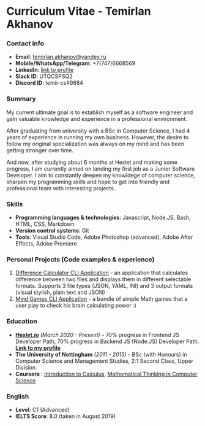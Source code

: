 # Curriculum Vitae - Temirlan Akhanov

### Contact info
- **Email**: temirlan.akhanov@yandex.ru
- **Mobile/WhatsApp/Telegram**: +7(747)6668569
- **LinkedIn**: [link to profile](https://www.linkedin.com/in/temirlan-akhanov-2b2431119/) 
- **Slack ID**: UTQCSPSQ2
- **Discord ID**: temir-cs#9884

### Summary
My current ultimate goal is to establish myself as a software engineer and gain valuable knowledge and experience in a professional environment.

After graduating from university with a BSc in Computer Science, I had 4 years of experience in running my own business. However, the desire to follow my original specialization was always on my mind and has been getting stronger over time.

And now, after studying about 6 months at Hexlet and making some progress, I am currently aimed on landing my first job as a Junior Software Developer. I aim to constantly deepen my knowldege of computer science, sharpen my programming skills and hope to get into friendly and professional team with interesting projects.

### Skills
- **Programming languages & technologies**: Javascript, Node.JS, Bash, HTML, CSS, Markdown
- **Version control systems**: Git
- **Tools**: Visual Studio Code, Adobe Photoshop (advanced), Adobe After Effects, Adobe Premiere

### Personal Projects (Code examples & experience)
1. [Difference Calculator CLI Application](https://github.com/temir-cs/frontend-project-lvl2) - an application that calculates difference between two files and displays them in different selectable formats. Supports 3 file types (JSON, YAML, INI) and 3 output formats (visual stylish, plain text and JSON)
1. [Mind Games CLI Application](https://github.com/temir-cs/frontend-project-lvl1) - a bundle of simple Math games that a user play to check his brain calculating power :)

### Education
- **[Hexlet.io](https://ru.hexlet.io/)** _(March 2020 - Present)_ - 70% progress in Frontend JS Developer Path, 70% progress in Backend JS (Node.JS) Developer Path. **[Link to my profile](hexlet.io/u/temir-cs)**
- **The University of Nottingham** _(2011 - 2015)_ - BSc (with Honours) in Computer Science and Management Studies, 2:1 Second Class, Upper Division.
- **Coursera** : [Introduction to Calculus](https://www.coursera.org/learn/introduction-to-calculus), [Mathematical Thinking in Computer Science](https://www.coursera.org/learn/what-is-a-proof/home/welcome)

### English
- **Level**: C1 (Advanced)
- **IELTS Score**: 8.0 (taken in August 2019)